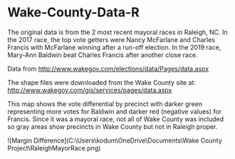 # Wake-County-Data-R
The original data is from the 2 most recent mayoral races in Raleigh, NC. In the 2017 race, the top vote getters were Nancy McFarlane and Charles Francis with McFarlane winning after a run-off election. In the 2019 race, Mary-Ann Baldwin beat Charles Francis after another close race. 

Data from http://www.wakegov.com/elections/data/Pages/data.aspx

The shape files were downloaded from the Wake County site at:
http://www.wakegov.com/gis/services/pages/data.aspx

This map shows the vote differential by precinct with darker green representing more votes for Baldwin and darker red (negative values) for Francis.
Since it was a mayoral race, not all of Wake County was included so gray areas show precincts in Wake County but not in Raleigh proper.

![Margin Difference](C:\Users\kodum\OneDrive\Documents\Wake County Project\RaleighMayorRace.png)

